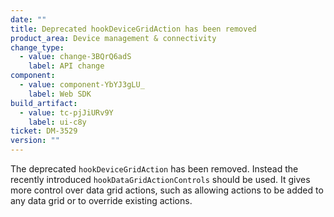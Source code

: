 ```yaml
---
date: ""
title: Deprecated hookDeviceGridAction has been removed
product_area: Device management & connectivity
change_type:
  - value: change-3BQrQ6adS
    label: API change
component:
  - value: component-YbYJ3gLU_
    label: Web SDK
build_artifact:
  - value: tc-pjJiURv9Y
    label: ui-c8y
ticket: DM-3529
version: ""
---
```


The deprecated `hookDeviceGridAction` has been removed. Instead the recently introduced `hookDataGridActionControls` should be used. It gives more control over data grid actions, such as allowing actions to be added to any data grid or to override existing actions.
